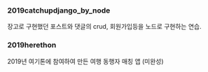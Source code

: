 ### 2019catchupdjango_by_node

장고로 구현했던 포스트와 댓글의 crud, 회원가입등을 노드로 구현하는 연습.

### 2019herethon

2019년 여기톤에 참여하여 만든 여행 동행자 매칭 앱 (미완성)